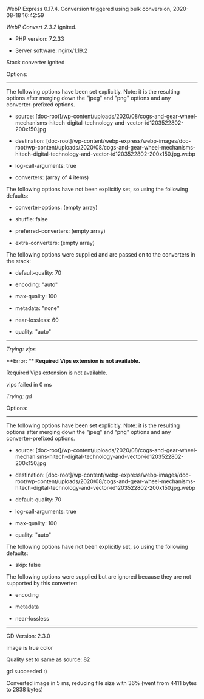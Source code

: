 WebP Express 0.17.4. Conversion triggered using bulk conversion, 2020-08-18 16:42:59

*WebP Convert 2.3.2*  ignited.
- PHP version: 7.2.33
- Server software: nginx/1.19.2

Stack converter ignited

Options:
------------
The following options have been set explicitly. Note: it is the resulting options after merging down the "jpeg" and "png" options and any converter-prefixed options.
- source: [doc-root]/wp-content/uploads/2020/08/cogs-and-gear-wheel-mechanisms-hitech-digital-technology-and-vector-id1203522802-200x150.jpg
- destination: [doc-root]/wp-content/webp-express/webp-images/doc-root/wp-content/uploads/2020/08/cogs-and-gear-wheel-mechanisms-hitech-digital-technology-and-vector-id1203522802-200x150.jpg.webp
- log-call-arguments: true
- converters: (array of 4 items)

The following options have not been explicitly set, so using the following defaults:
- converter-options: (empty array)
- shuffle: false
- preferred-converters: (empty array)
- extra-converters: (empty array)

The following options were supplied and are passed on to the converters in the stack:
- default-quality: 70
- encoding: "auto"
- max-quality: 100
- metadata: "none"
- near-lossless: 60
- quality: "auto"
------------


*Trying: vips* 

**Error: ** **Required Vips extension is not available.** 
Required Vips extension is not available.
vips failed in 0 ms

*Trying: gd* 

Options:
------------
The following options have been set explicitly. Note: it is the resulting options after merging down the "jpeg" and "png" options and any converter-prefixed options.
- source: [doc-root]/wp-content/uploads/2020/08/cogs-and-gear-wheel-mechanisms-hitech-digital-technology-and-vector-id1203522802-200x150.jpg
- destination: [doc-root]/wp-content/webp-express/webp-images/doc-root/wp-content/uploads/2020/08/cogs-and-gear-wheel-mechanisms-hitech-digital-technology-and-vector-id1203522802-200x150.jpg.webp
- default-quality: 70
- log-call-arguments: true
- max-quality: 100
- quality: "auto"

The following options have not been explicitly set, so using the following defaults:
- skip: false

The following options were supplied but are ignored because they are not supported by this converter:
- encoding
- metadata
- near-lossless
------------

GD Version: 2.3.0
image is true color
Quality set to same as source: 82
gd succeeded :)

Converted image in 5 ms, reducing file size with 36% (went from 4411 bytes to 2838 bytes)
